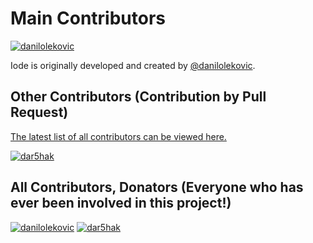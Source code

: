 # Main Contributors

[![danilolekovic](https://avatars0.githubusercontent.com/u/8854152?v=3&s=30)](https://github.com/danilolekovic)
<br>

Iode is originally developed and created by [@danilolekovic](https://github.com/danilolekovic).

## Other Contributors (Contribution by Pull Request)

[The latest list of all contributors can be viewed here.](https://github.com/iode-lang/Iode/graphs/contributors)

[![dar5hak](https://avatars0.githubusercontent.com/u/8205055?v=3&s=30)](https://github.com/dar5hak)

## All Contributors, Donators (Everyone who has ever been involved in this project!)

[![danilolekovic](https://avatars0.githubusercontent.com/u/8854152?v=3&s=30)](https://github.com/danilolekovic)
[![dar5hak](https://avatars0.githubusercontent.com/u/8205055?v=3&s=30)](https://github.com/dar5hak)
